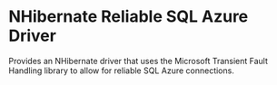 ﻿NHibernate Reliable SQL Azure Driver
====================================

Provides an NHibernate driver that uses the Microsoft Transient Fault Handling library to allow for reliable SQL Azure connections.

